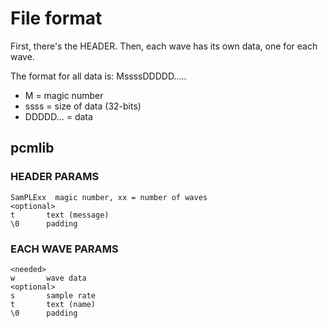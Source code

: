 # File format
First, there's the HEADER. Then, each wave has its own data, one for each wave.

The format for all data is: MssssDDDDD.....
 - M = magic number
 - ssss = size of data (32-bits)
 - DDDDD... = data

## pcmlib
### HEADER PARAMS
    SamPLExx  magic number, xx = number of waves
    <optional>
    t       text (message)
    \0      padding
### EACH WAVE PARAMS
    <needed>
    w       wave data
    <optional>
    s       sample rate
    t       text (name)
    \0      padding